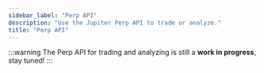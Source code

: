 ```yaml
---
sidebar_label: "Perp API"
description: "Use the Jupiter Perp API to trade or analyze."
title: "Perp API"
---
```


<head>
    <title>Use the Jupiter Perp API to trade or analyze.</title>
    <meta name="twitter:card" content="summary" />
</head>

:::warning
The Perp API for trading and analyzing is still a **work in progress**, stay tuned!
:::